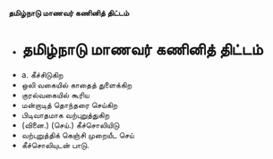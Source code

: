 **தமிழ்நாடு மாணவர் கணினித் திட்டம்**
- # தமிழ்நாடு மாணவர் கணினித் திட்டம்
- a. கீச்சிடுகிற
- ஒலி வகையில் காதைத் துளைக்கிற
- குரல்வகையில் கூரிய
- மன்றாடித் தொந்தரை செய்கிற
- பிடிவாதமாக வற்புறுத்துகிற
- (வினை.) (செய்.) கீச்சொலியிடு
- வற்புறுத்திக் கெஞ்சி முறையீட செய்
- கீச்சொலியுடன் பாடு.

